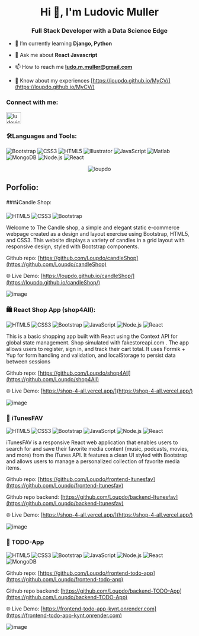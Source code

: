 <h1 align="center">Hi 👋, I'm Ludovic Muller</h1>
<h3 align="center">Full Stack Developer with a Data Science Edge</h3>

- 🌱 I’m currently learning **Django, Python**

- 💬 Ask me about **React Javascript**

- 📫 How to reach me **ludo.m.muller@gmail.com**

- 📄 Know about my experiences [https://loupdo.github.io/MyCV/](https://loupdo.github.io/MyCV/)

<h3 align="left">Connect with me:</h3>
<p align="left">
<a href="https://linkedin.com/in/ludovic-m-muller" target="blank"><img align="center" src="https://raw.githubusercontent.com/rahuldkjain/github-profile-readme-generator/master/src/images/icons/Social/linked-in-alt.svg" alt="ludovic-m-muller" height="30" width="40" /></a>
</p>

### 🛠️Languages and Tools:
![Bootstrap](https://img.shields.io/badge/Bootstrap-7952B3?logo=bootstrap&logoColor=white&style=for-the-badge)
![CSS3](https://img.shields.io/badge/CSS3-1572B6?logo=css3&logoColor=white&style=for-the-badge)
![HTML5](https://img.shields.io/badge/HTML5-E34F26?logo=html5&logoColor=white&style=for-the-badge)
![Illustrator](https://img.shields.io/badge/Illustrator-FF9A00?logo=adobeillustrator&logoColor=white&style=for-the-badge)
![JavaScript](https://img.shields.io/badge/JavaScript-F7DF1E?logo=javascript&logoColor=black&style=for-the-badge)
![Matlab](https://img.shields.io/badge/Matlab-0076A8?logo=MathWorks&logoColor=white&style=for-the-badge)
![MongoDB](https://img.shields.io/badge/MongoDB-47A248?logo=mongodb&logoColor=white&style=for-the-badge)
![Node.js](https://img.shields.io/badge/Node.js-339933?logo=nodedotjs&logoColor=white&style=for-the-badge)
![React](https://img.shields.io/badge/React-61DAFB?logo=react&logoColor=black&style=for-the-badge)

<p align="center"><img align="center" src="https://github-readme-stats.vercel.app/api/top-langs?username=loupdo&show_icons=true&locale=en&layout=compact" alt="loupdo" /></p>

## Porfolio:
###🕯️Candle Shop:

![HTML5](https://img.shields.io/badge/HTML5-E34F26?logo=html5&logoColor=white&style=for-the-badge)
![CSS3](https://img.shields.io/badge/CSS3-1572B6?logo=css3&logoColor=white&style=for-the-badge)
![Bootstrap](https://img.shields.io/badge/Bootstrap-7952B3?logo=bootstrap&logoColor=white&style=for-the-badge)

<p>Welcome to The Candle shop, a simple and elegant static e-commerce webpage created as a design and layout exercise using Bootstrap, HTML5, and CSS3. This website displays a variety of candles in a grid layout with responsive design, styled with Bootstrap components.</p>

Github repo: [https://github.com/Loupdo/candleShop](https://github.com/Loupdo/candleShop)

🌐 Live Demo: [https://loupdo.github.io/candleShop/](https://loupdo.github.io/candleShop/)

![image](https://github.com/user-attachments/assets/6f48ea0a-be0f-43ce-8dbd-7a40b04ce80b)


### 🛍️ React Shop App (shop4All):

![HTML5](https://img.shields.io/badge/HTML5-E34F26?logo=html5&logoColor=white&style=for-the-badge)
![CSS3](https://img.shields.io/badge/CSS3-1572B6?logo=css3&logoColor=white&style=for-the-badge)
![Bootstrap](https://img.shields.io/badge/Bootstrap-7952B3?logo=bootstrap&logoColor=white&style=for-the-badge)
![JavaScript](https://img.shields.io/badge/JavaScript-F7DF1E?logo=javascript&logoColor=black&style=for-the-badge)
![Node.js](https://img.shields.io/badge/Node.js-339933?logo=nodedotjs&logoColor=white&style=for-the-badge)
![React](https://img.shields.io/badge/React-61DAFB?logo=react&logoColor=black&style=for-the-badge)

<p>This is a basic shopping app built with React using the Context API for global state management. Shop simulated with fakestoreapi.com . The app allows users to register, sign in, and track their cart total. It uses Formik + Yup for form handling and validation, and localStorage to persist data between sessions</p>

Github repo: [https://github.com/Loupdo/shop4All](https://github.com/Loupdo/shop4All)

🌐 Live Demo: [https://shop-4-all.vercel.app/](https://shop-4-all.vercel.app/)

![image](https://github.com/user-attachments/assets/f9b3651a-31bf-4e79-ae50-59ba5640dc1d)


### 🎵 iTunesFAV

![HTML5](https://img.shields.io/badge/HTML5-E34F26?logo=html5&logoColor=white&style=for-the-badge)
![CSS3](https://img.shields.io/badge/CSS3-1572B6?logo=css3&logoColor=white&style=for-the-badge)
![Bootstrap](https://img.shields.io/badge/Bootstrap-7952B3?logo=bootstrap&logoColor=white&style=for-the-badge)
![JavaScript](https://img.shields.io/badge/JavaScript-F7DF1E?logo=javascript&logoColor=black&style=for-the-badge)
![Node.js](https://img.shields.io/badge/Node.js-339933?logo=nodedotjs&logoColor=white&style=for-the-badge)
![React](https://img.shields.io/badge/React-61DAFB?logo=react&logoColor=black&style=for-the-badge)

<p>iTunesFAV is a responsive React web application that enables users to search for and save their favorite media content (music, podcasts, movies, and more) from the iTunes API. It features a clean UI styled with Bootstrap and allows users to manage a personalized collection of favorite media items.</p>

Github repo: [https://github.com/Loupdo/frontend-Itunesfav](https://github.com/Loupdo/frontend-Itunesfav)

Github repo backend: [https://github.com/Loupdo/backend-Itunesfav](https://github.com/Loupdo/backend-Itunesfav)

🌐 Live Demo: [https://shop-4-all.vercel.app/](https://shop-4-all.vercel.app/)

![image](https://github.com/user-attachments/assets/1311a846-975c-45c6-9ea3-12dbae79c145)

### 📝 TODO-App

![HTML5](https://img.shields.io/badge/HTML5-E34F26?logo=html5&logoColor=white&style=for-the-badge)
![CSS3](https://img.shields.io/badge/CSS3-1572B6?logo=css3&logoColor=white&style=for-the-badge)
![Bootstrap](https://img.shields.io/badge/Bootstrap-7952B3?logo=bootstrap&logoColor=white&style=for-the-badge)
![JavaScript](https://img.shields.io/badge/JavaScript-F7DF1E?logo=javascript&logoColor=black&style=for-the-badge)
![Node.js](https://img.shields.io/badge/Node.js-339933?logo=nodedotjs&logoColor=white&style=for-the-badge)
![React](https://img.shields.io/badge/React-61DAFB?logo=react&logoColor=black&style=for-the-badge)
![MongoDB](https://img.shields.io/badge/MongoDB-47A248?logo=mongodb&logoColor=white&style=for-the-badge)

Github repo: [https://github.com/Loupdo/frontend-todo-app](https://github.com/Loupdo/frontend-todo-app)

Github repo backend: [https://github.com/Loupdo/backend-TODO-App](https://github.com/Loupdo/backend-TODO-App)

🌐 Live Demo: [https://frontend-todo-app-kynt.onrender.com](https://frontend-todo-app-kynt.onrender.com)

![image](https://github.com/user-attachments/assets/bc81f57b-1a58-4f2c-8477-891d86dd96bc)


